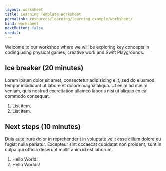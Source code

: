 ```yaml
---
layout: worksheet
title: Learning Template Worksheet
permalink: resources/learning/learning_example/worksheet/
kind: worksheet
nextButton: false
credit:
---
```

Welcome to our workshop where we will be exploring key concepts in coding using physical games, creative work and Swift Playgrounds. 

## Ice breaker (20 minutes) ##

Lorem ipsum dolor sit amet, consectetur adipisicing elit, sed do eiusmod tempor incididunt ut labore et dolore magna aliqua. Ut enim ad minim veniam, quis nostrud exercitation ullamco laboris nisi ut aliquip ex ea commodo consequat.

1. List item.
2. List item.

## Next steps (10 minutes) ##

Duis aute irure dolor in reprehenderit in voluptate velit esse cillum dolore eu fugiat nulla pariatur. Excepteur sint occaecat cupidatat non proident, sunt in culpa qui officia deserunt mollit anim id est laborum.

1. Hello World!
2. Hello Worlds!
